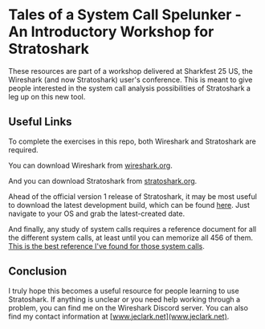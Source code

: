 # Tales of a System Call Spelunker - An Introductory Workshop for Stratoshark

These resources are part of a workshop delivered at Sharkfest 25 US, the Wireshark (and now Stratoshark) user's conference. This is meant to give people interested in the system call analysis possibilities of Stratoshark a leg up on this new tool.

## Useful Links

To complete the exercises in this repo, both Wireshark and Stratoshark are required.

You can download Wireshark from [wireshark.org](wireshark.org).

And you can download Stratoshark from [stratoshark.org](stratoshark.org).

Ahead of the official version 1 release of Stratoshark, it may be most useful to download the latest development build, which can be found [here](https://www.wireshark.org/download/automated/). Just navigate to your OS and grab the latest-created date.

And finally, any study of system calls requires a reference document for all the different system calls, at least until you can memorize all 456 of them. [This is the best reference I've found for those system calls](https://filippo.io/linux-syscall-table/).

## Conclusion

I truly hope this becomes a useful resource for people learning to use Stratoshark. If anything is unclear or you need help working through a problem, you can find me on the Wireshark Discord server. You can also find my contact information at [www.jeclark.net](www.jeclark.net).